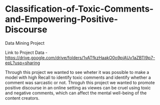 # Classification-of-Toxic-Comments-and-Empowering-Positive-Discourse
Data Mining Project

Link to Project Data -
https://drive.google.com/drive/folders/1vATfkzHaakO0o9piAUv1aZBTI9p7-epL?usp=sharing

Through this project we wanted to see wheter it was possible to make a model with high Recall to identify toxic comments and identify whether a comment was sarcastic or not.
Throguh this project we wanted to promote positive discourse in an online setting as viewes can be cruel using toxic and negative comments, which can affect the mental well-being of the content creators.
